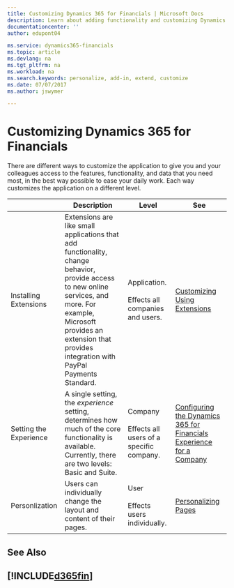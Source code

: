 ```yaml
---
title: Customizing Dynamics 365 for Financials | Microsoft Docs
description: Learn about adding functionality and customizing Dynamics 365 for Financials.
documentationcenter: ''
author: edupont04

ms.service: dynamics365-financials
ms.topic: article
ms.devlang: na
ms.tgt_pltfrm: na
ms.workload: na
ms.search.keywords: personalize, add-in, extend, customize
ms.date: 07/07/2017
ms.author: jswymer

---
```

# Customizing Dynamics 365 for Financials
<!--NAV # Customizing Dynamics NAV -->
There are different ways to customize the application to give you and your colleagues access to the features, functionality, and data that you need most, in the best way possible to ease your daily work. Each way customizes the application on a different level. 

|     |  Description  |  Level  |  See  |
|-----|---------------|---------|-------|
|Installing Extensions|Extensions are like small applications that add functionality, change behavior, provide access to new online services, and more. For example, Microsoft provides an extension that provides integration with PayPal Payments Standard.|Application.<BR /><BR />Effects all companies and users.|[Customizing Using Extensions](ui-extensions.md)|
|Setting the Experience|A single setting, the *experience* setting, determines how much of the core functionality is available. Currently, there are two levels: Basic and Suite.|Company<BR /><BR />Effects all users of a specific company.|[Configuring the Dynamics 365 for Financials Experience for a Company](ui-experiences.md)|
|Personlization|Users can individually change the layout and content of their pages.|User<BR /><BR />Effects users individually.|[Personalizing Pages](ui-personalize-user-interface.md)|

## See Also  

## [!INCLUDE[d365fin](includes/free_trial_md.md)]
